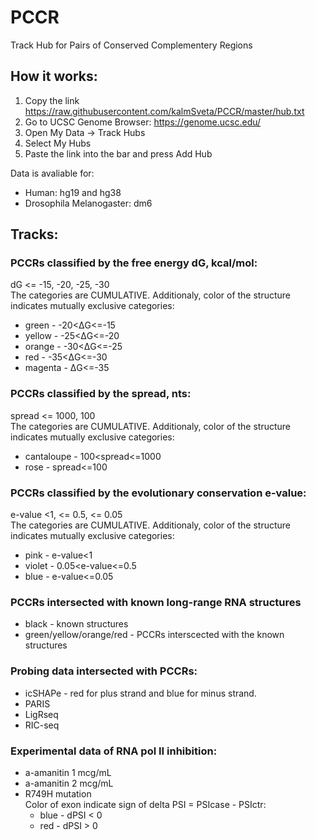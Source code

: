 # PCCR
Track Hub for Pairs of Conserved Complementery Regions

## How it works:
1. Copy the link https://raw.githubusercontent.com/kalmSveta/PCCR/master/hub.txt
2. Go to UCSC Genome Browser: https://genome.ucsc.edu/
3. Open My Data -> Track Hubs
4. Select My Hubs 
5. Paste the link into the bar and press Add Hub 

Data is avaliable for:
- Human: hg19 and hg38
- Drosophila Melanogaster: dm6

## Tracks:

### PCCRs classified by the free energy dG, kcal/mol:
dG <= -15, -20, -25, -30\
The categories are CUMULATIVE. Additionaly, color of the structure indicates mutually exclusive categories:
- green - -20<ΔG<=-15
- yellow - -25<ΔG<=-20
- orange - -30<ΔG<=-25
- red - -35<ΔG<=-30
- magenta - ΔG<=-35

### PCCRs classified by the spread, nts:
spread <= 1000, 100\
The categories are CUMULATIVE. Additionaly, color of the structure indicates mutually exclusive categories:
- cantaloupe - 100<spread<=1000
- rose - spread<=100

### PCCRs classified by the evolutionary conservation e-value:
e-value <1, <= 0.5, <= 0.05\
The categories are CUMULATIVE. Additionaly, color of the structure indicates mutually exclusive categories:
- pink - e-value<1
- violet - 0.05<e-value<=0.5
- blue - e-value<=0.05

### PCCRs intersected with known long-range RNA structures
- black - known structures
- green/yellow/orange/red - PCCRs interscected with the known structures

### Probing data intersected with PCCRs:
- icSHAPe - red for plus strand and blue for minus strand. 
- PARIS
- LigRseq
- RIC-seq

### Experimental data of RNA pol II inhibition:
- a-amanitin 1 mcg/mL
- a-amanitin 2 mcg/mL 
- R749H mutation\
Color of exon indicate sign of delta PSI = PSIcase - PSIctr:
  - blue - dPSI < 0
  - red - dPSI > 0
